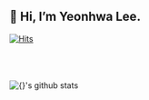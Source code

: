 <h2> 👋 Hi, I’m Yeonhwa Lee. </h2>

<!---
yhlee0/yhlee0 is a ✨ special ✨ repository because its `README.md` (this file) appears on your GitHub profile.
You can click the Preview link to take a look at your changes.
--->
[![Hits](https://hits.seeyoufarm.com/api/count/incr/badge.svg?url=https%3A%2F%2Fgithub.com%2Fyhlee0&count_bg=%23924AA7&title_bg=%23555555&icon=&icon_color=%23E7E7E7&title=hits&edge_flat=false)](https://hits.seeyoufarm.com)


<br><br><br>
![{}'s github stats](https://github-readme-stats.vercel.app/api?username=yhlee0&show_icons=true&&theme=dracula&count_private=true)



<!--
- 👋 Hi, I’m Yeonhwa Lee
- 👀 I’m interested in ...
- 🌱 I’m currently learning ...
- 💞️ I’m looking to collaborate on ...
- 📫 How to reach me ...
-->
